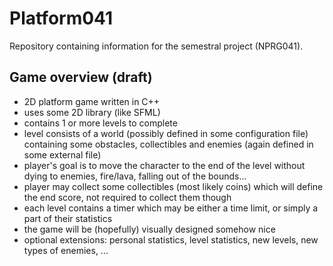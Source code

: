 # Platform041
Repository containing information for the semestral project (NPRG041).

## Game overview (draft)
- 2D platform game written in C++
- uses some 2D library (like SFML)
- contains 1 or more levels to complete
- level consists of a world (possibly defined in some configuration file) containing some obstacles, collectibles and enemies (again defined in some external file)
- player's goal is to move the character to the end of the level without dying to enemies, fire/lava, falling out of the bounds...
- player may collect some collectibles (most likely coins) which will define the end score, not required to collect them though
- each level contains a timer which may be either a time limit, or simply a part of their statistics
- the game will be (hopefully) visually designed somehow nice
- optional extensions: personal statistics, level statistics, new levels, new types of enemies, ...
